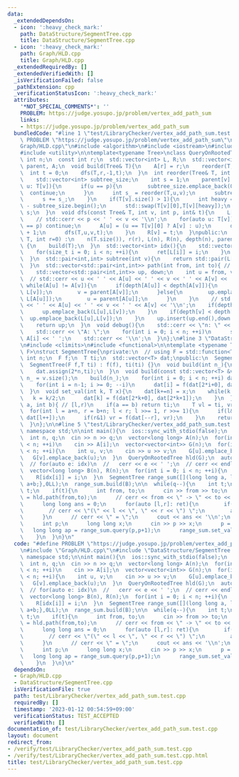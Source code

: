 ```yaml
---
data:
  _extendedDependsOn:
  - icon: ':heavy_check_mark:'
    path: DataStructure/SegmentTree.cpp
    title: DataStructure/SegmentTree.cpp
  - icon: ':heavy_check_mark:'
    path: Graph/HLD.cpp
    title: Graph/HLD.cpp
  _extendedRequiredBy: []
  _extendedVerifiedWith: []
  _isVerificationFailed: false
  _pathExtension: cpp
  _verificationStatusIcon: ':heavy_check_mark:'
  attributes:
    '*NOT_SPECIAL_COMMENTS*': ''
    PROBLEM: https://judge.yosupo.jp/problem/vertex_add_path_sum
    links:
    - https://judge.yosupo.jp/problem/vertex_add_path_sum
  bundledCode: "#line 1 \"test/LibraryChecker/vertex_add_path_sum.test.cpp\"\n#define\
    \ PROBLEM \"https://judge.yosupo.jp/problem/vertex_add_path_sum\"\n\n#line 1 \"\
    Graph/HLD.cpp\"\n#include <algorithm>\n#include <iostream>\n#include <vector>\n\
    #include <utility>\n\ntemplate<typename Tree>\nclass QueryOnRootedTree {\n  const\
    \ int n;\n  const int r;\n  std::vector<int> L, R;\n  std::vector<int> depth,\
    \ parent, A;\n  void build(Tree& T){\n    A[r] = r;\n    reorder(T,r,-1);\n  \
    \  int t = 0;\n    dfs(T,r,-1,t);\n  }\n  int reorder(Tree& T, int v, int p){\n\
    \    std::vector<int> subtree_size;\n    int s = 1;\n    parent[v] = p;\n    for(auto\
    \ u: T[v]){\n      if(u == p){\n        subtree_size.emplace_back(0);\n      \
    \  continue;\n      }\n      int s_ = reorder(T,u,v);\n      subtree_size.emplace_back(s_);\n\
    \      s += s_;\n    }\n    if(T[v].size() > 1){\n      int heavy = std::max_element(subtree_size.begin(),subtree_size.end())\
    \ - subtree_size.begin();\n      std::swap(T[v][0],T[v][heavy]);\n    }\n    return\
    \ s;\n  }\n  void dfs(const Tree& T, int v, int p, int& t){\n    L[v] = t++;\n\
    \    // std::cerr << p << ' ' << v << '\\n';\n    for(auto u: T[v]){\n      if(u\
    \ == p) continue;\n      A[u] = (u == T[v][0] ? A[v] : u);\n      depth[u] = depth[v]\
    \ + 1;\n      dfs(T,u,v,t);\n    }\n    R[v] = t;\n  }\npublic:\n  QueryOnRootedTree(Tree\
    \ T, int r=0) :\n    n(T.size()), r(r), L(n), R(n), depth(n), parent(n), A(n)\
    \ {\n    build(T);\n  }\n  std::vector<int> idx(){\n    std::vector<int> ret(n);\n\
    \    for(size_t i = 0; i < n; ++i){\n      ret[L[i]] = i;\n    }\n    return ret;\n\
    \  }\n  std::pair<int,int> subtree(int v){\n    return std::pair(L[v],R[v]);\n\
    \  }\n  std::vector<std::pair<int,int>> path(int from, int to){ // [li, ri]\n\
    \    std::vector<std::pair<int,int>> up, down;\n    int u = from, v = to;\n  \
    \  // std::cerr << u << ' ' << A[u] << ' ' << v << ' ' << A[v] << '\\n';\n   \
    \ while(A[u] != A[v]){\n      if(depth[A[u]] < depth[A[v]]){\n        down.emplace_back(L[A[v]],\
    \ L[v]);\n        v = parent[A[v]];\n      }else{\n        up.emplace_back(L[u],\
    \ L[A[u]]);\n        u = parent[A[u]];\n      }\n    }\n    // std::cerr << u\
    \ << ' ' << A[u] << ' ' << v << ' ' << A[v] << '\\n';\n    if(depth[u] <= depth[v]){\n\
    \      up.emplace_back(L[u],L[v]);\n    }\n    if(depth[v] < depth[u]){\n    \
    \  up.emplace_back(L[u],L[v]);\n    }\n    up.insert(up.end(),down.rbegin(),down.rend());\n\
    \    return up;\n  }\n  void debug(){\n    std::cerr << \"n: \" << n << '\\n';\n\
    \    std::cerr << \"A: \";\n    for(int i = 0; i < n; ++i)\n      std::cerr <<\
    \ A[i] << ' ';\n    std::cerr << '\\n';\n  }\n};\n#line 3 \"DataStructure/SegmentTree.cpp\"\
    \n#include <climits>\n#include <functional>\n\ntemplate <typename T, typename\
    \ F>\nstruct SegmentTree{\nprivate:\n  // using F = std::function<T(T,T)>;\n \
    \ int n;\n  F f;\n  T ti;\n  std::vector<T> dat;\npublic:\n  SegmentTree(){};\n\
    \  SegmentTree(F f,T ti) : f(f), ti(ti) {}\n  void build(int n_){\n    n = n_;\n\
    \    dat.assign(2*n,ti);\n  }\n  void build(const std::vector<T> &v){\n    int\
    \ n_ = v.size();\n    build(n_);\n    for(int i = 0; i < n; ++i) dat[n+i] = v[i];\n\
    \    for(int i = n-1; i >= 0; --i)\n      dat[i] = f(dat[2*i+0], dat[2*i+1]);\n\
    \  }\n  void set_val(int k, T x){\n    dat[k+=n] = x;\n    while(k > 0){\n   \
    \   k = k/2;\n      dat[k] = f(dat[2*k+0], dat[2*k+1]);\n    }\n  }\n  T query(int\
    \ a, int b){ // [l,r)\n    if(a == b) return ti;\n    T vl = ti, vr = ti;\n  \
    \  for(int l = a+n, r = b+n; l < r; l >>= 1, r >>= 1){\n      if(l&1) vl = f(vl,\
    \ dat[l++]);\n      if(r&1) vr = f(dat[--r], vr);\n    }\n    return f(vl, vr);\n\
    \  }\n};\n\n#line 5 \"test/LibraryChecker/vertex_add_path_sum.test.cpp\"\n\nusing\
    \ namespace std;\n\nint main(){\n  ios::sync_with_stdio(false);\n  cin.tie(nullptr);\n\
    \  int n, q;\n  cin >> n >> q;\n  vector<long long> A(n);\n  for(int i = 0; i\
    \ < n; ++i)\n    cin >> A[i];\n  vector<vector<int>> G(n);\n  for(int i = 0; i+1\
    \ < n; ++i){\n    int u, v;\n    cin >> u >> v;\n    G[u].emplace_back(v);\n \
    \   G[v].emplace_back(u);\n  }\n  QueryOnRootedTree hld(G);\n  auto idx = hld.idx();\n\
    \  // for(auto e: idx)\n  //   cerr << e << ' ';\n  // cerr << endl;\n  // hld.debug();\n\
    \  vector<long long> B(n), R(n);\n  for(int i = 0; i < n; ++i){\n    B[i] = A[idx[i]];\n\
    \    R[idx[i]] = i;\n  }\n  SegmentTree range_sum([](long long a, long long b){return\
    \ a+b;},0LL);\n  range_sum.build(B);\n\n  while(q--){\n    int t;\n    cin >>\
    \ t;\n    if(t){\n      int from, to;\n      cin >> from >> to;\n      auto ret\
    \ = hld.path(from,to);\n      // cerr << from << \" -> \" << to << \" : \";\n\
    \      long long ans = 0;\n      for(auto [l,r]: ret){\n        if(r < l) swap(l,r);\n\
    \        // cerr << \"(\" << l << \", \" << r << \") \";\n        ans += range_sum.query(l,r+1);\n\
    \      }\n      // cerr << \" = \";\n      cout << ans << '\\n';\n    }else{\n\
    \      int p;\n      long long x;\n      cin >> p >> x;\n      p = R[p];\n   \
    \   long long ap = range_sum.query(p,p+1);\n      range_sum.set_val(p,ap+x);\n\
    \    }\n  }\n}\n"
  code: "#define PROBLEM \"https://judge.yosupo.jp/problem/vertex_add_path_sum\"\n\
    \n#include \"Graph/HLD.cpp\"\n#include \"DataStructure/SegmentTree.cpp\"\n\nusing\
    \ namespace std;\n\nint main(){\n  ios::sync_with_stdio(false);\n  cin.tie(nullptr);\n\
    \  int n, q;\n  cin >> n >> q;\n  vector<long long> A(n);\n  for(int i = 0; i\
    \ < n; ++i)\n    cin >> A[i];\n  vector<vector<int>> G(n);\n  for(int i = 0; i+1\
    \ < n; ++i){\n    int u, v;\n    cin >> u >> v;\n    G[u].emplace_back(v);\n \
    \   G[v].emplace_back(u);\n  }\n  QueryOnRootedTree hld(G);\n  auto idx = hld.idx();\n\
    \  // for(auto e: idx)\n  //   cerr << e << ' ';\n  // cerr << endl;\n  // hld.debug();\n\
    \  vector<long long> B(n), R(n);\n  for(int i = 0; i < n; ++i){\n    B[i] = A[idx[i]];\n\
    \    R[idx[i]] = i;\n  }\n  SegmentTree range_sum([](long long a, long long b){return\
    \ a+b;},0LL);\n  range_sum.build(B);\n\n  while(q--){\n    int t;\n    cin >>\
    \ t;\n    if(t){\n      int from, to;\n      cin >> from >> to;\n      auto ret\
    \ = hld.path(from,to);\n      // cerr << from << \" -> \" << to << \" : \";\n\
    \      long long ans = 0;\n      for(auto [l,r]: ret){\n        if(r < l) swap(l,r);\n\
    \        // cerr << \"(\" << l << \", \" << r << \") \";\n        ans += range_sum.query(l,r+1);\n\
    \      }\n      // cerr << \" = \";\n      cout << ans << '\\n';\n    }else{\n\
    \      int p;\n      long long x;\n      cin >> p >> x;\n      p = R[p];\n   \
    \   long long ap = range_sum.query(p,p+1);\n      range_sum.set_val(p,ap+x);\n\
    \    }\n  }\n}\n"
  dependsOn:
  - Graph/HLD.cpp
  - DataStructure/SegmentTree.cpp
  isVerificationFile: true
  path: test/LibraryChecker/vertex_add_path_sum.test.cpp
  requiredBy: []
  timestamp: '2023-01-12 00:54:59+09:00'
  verificationStatus: TEST_ACCEPTED
  verifiedWith: []
documentation_of: test/LibraryChecker/vertex_add_path_sum.test.cpp
layout: document
redirect_from:
- /verify/test/LibraryChecker/vertex_add_path_sum.test.cpp
- /verify/test/LibraryChecker/vertex_add_path_sum.test.cpp.html
title: test/LibraryChecker/vertex_add_path_sum.test.cpp
---
```

